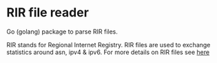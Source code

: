 # RIR file reader

Go (golang) package to parse RIR files.

RIR stands for Regional Internet Registry. RIR files are used to exchange statistics around asn, ipv4 & ipv6. For more details on RIR files see [here](http://www.apnic.net/publications/media-library/documents/resource-guidelines/rir-statistics-exchange-format#FileHeader)

